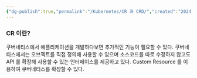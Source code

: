 ```yaml
---
{"dg-publish":true,"permalink":"/Kubernetes/CR 과 CRD/","created":"2024-04-09T10:58:39.000+09:00","updated":"2024-05-11T11:38:53.093+09:00"}
---
```



### CR 이란?
쿠버네티스에서 애플리케이션을 개발하다보면 추가적인 기능이 필요할 수 있다.
쿠버네티스에서는 오브젝트를 직접 정의해 사용할 수 있으며 소스코드를 따로 수정하지 않고도 API 를 확장해 사용할 수 있는 인터페이스를 제공하고 있다.
Custom Resource 를 이용하여 쿠버네티스를 확장할 수 있다.